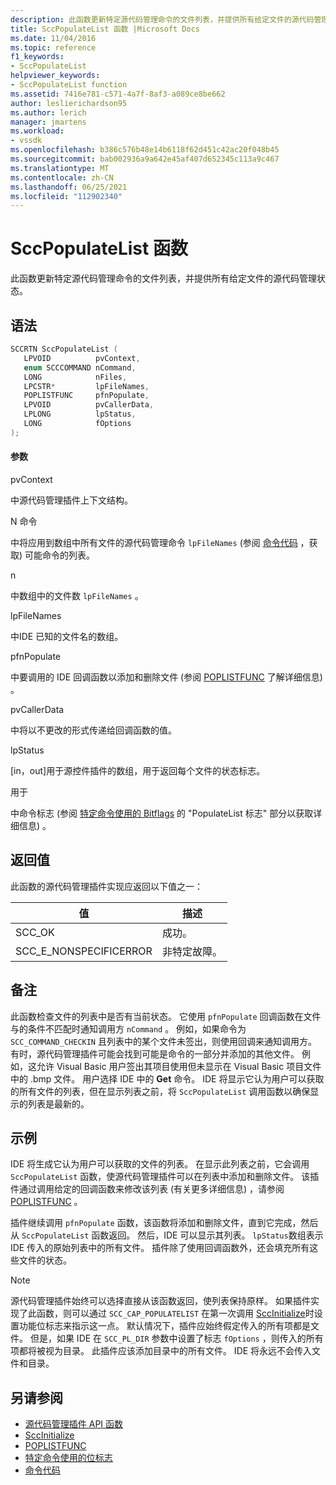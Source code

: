 ```yaml
---
description: 此函数更新特定源代码管理命令的文件列表，并提供所有给定文件的源代码管理状态。
title: SccPopulateList 函数 |Microsoft Docs
ms.date: 11/04/2016
ms.topic: reference
f1_keywords:
- SccPopulateList
helpviewer_keywords:
- SccPopulateList function
ms.assetid: 7416e781-c571-4a7f-8af3-a089ce8be662
author: leslierichardson95
ms.author: lerich
manager: jmartens
ms.workload:
- vssdk
ms.openlocfilehash: b386c576b48e14b6118f62d451c42ac20f048b45
ms.sourcegitcommit: bab002936a9a642e45af407d652345c113a9c467
ms.translationtype: MT
ms.contentlocale: zh-CN
ms.lasthandoff: 06/25/2021
ms.locfileid: "112902340"
---
```

# <a name="sccpopulatelist-function"></a>SccPopulateList 函数
此函数更新特定源代码管理命令的文件列表，并提供所有给定文件的源代码管理状态。

## <a name="syntax"></a>语法

```cpp
SCCRTN SccPopulateList (
   LPVOID          pvContext,
   enum SCCCOMMAND nCommand,
   LONG            nFiles,
   LPCSTR*         lpFileNames,
   POPLISTFUNC     pfnPopulate,
   LPVOID          pvCallerData,
   LPLONG          lpStatus,
   LONG            fOptions
);
```

#### <a name="parameters"></a>参数
 pvContext

中源代码管理插件上下文结构。

 N 命令

中将应用到数组中所有文件的源代码管理命令 `lpFileNames` (参阅 [命令代码](../extensibility/command-code-enumerator.md) ，获取) 可能命令的列表。

 n

中数组中的文件数 `lpFileNames` 。

 lpFileNames

中IDE 已知的文件名的数组。

 pfnPopulate

中要调用的 IDE 回调函数以添加和删除文件 (参阅 [POPLISTFUNC](../extensibility/poplistfunc.md) 了解详细信息) 。

 pvCallerData

中将以不更改的形式传递给回调函数的值。

 lpStatus

[in，out]用于源控件插件的数组，用于返回每个文件的状态标志。

 用于

中命令标志 (参阅 [特定命令使用的 Bitflags](../extensibility/bitflags-used-by-specific-commands.md) 的 "PopulateList 标志" 部分以获取详细信息) 。

## <a name="return-value"></a>返回值
 此函数的源代码管理插件实现应返回以下值之一：

|值|描述|
|-----------|-----------------|
|SCC_OK|成功。|
|SCC_E_NONSPECIFICERROR|非特定故障。|

## <a name="remarks"></a>备注
 此函数检查文件的列表中是否有当前状态。 它使用 `pfnPopulate` 回调函数在文件与的条件不匹配时通知调用方 `nCommand` 。 例如，如果命令为 `SCC_COMMAND_CHECKIN` 且列表中的某个文件未签出，则使用回调来通知调用方。 有时，源代码管理插件可能会找到可能是命令的一部分并添加的其他文件。 例如，这允许 Visual Basic 用户签出其项目使用但未显示在 Visual Basic 项目文件中的 .bmp 文件。 用户选择 IDE 中的 **Get** 命令。 IDE 将显示它认为用户可以获取的所有文件的列表，但在显示列表之前，将 `SccPopulateList` 调用函数以确保显示的列表是最新的。

## <a name="example"></a>示例
 IDE 将生成它认为用户可以获取的文件的列表。 在显示此列表之前，它会调用 `SccPopulateList` 函数，使源代码管理插件可以在列表中添加和删除文件。 该插件通过调用给定的回调函数来修改该列表 (有关更多详细信息) ，请参阅 [POPLISTFUNC](../extensibility/poplistfunc.md) 。

 插件继续调用 `pfnPopulate` 函数，该函数将添加和删除文件，直到它完成，然后从 `SccPopulateList` 函数返回。 然后，IDE 可以显示其列表。 `lpStatus`数组表示 IDE 传入的原始列表中的所有文件。 插件除了使用回调函数外，还会填充所有这些文件的状态。

> [!NOTE]
> 源代码管理插件始终可以选择直接从该函数返回，使列表保持原样。 如果插件实现了此函数，则可以通过 `SCC_CAP_POPULATELIST` 在第一次调用 [SccInitialize](../extensibility/sccinitialize-function.md)时设置功能位标志来指示这一点。 默认情况下，插件应始终假定传入的所有项都是文件。 但是，如果 IDE 在 `SCC_PL_DIR` 参数中设置了标志 `fOptions` ，则传入的所有项都将被视为目录。 此插件应该添加目录中的所有文件。 IDE 将永远不会传入文件和目录。

## <a name="see-also"></a>另请参阅
- [源代码管理插件 API 函数](../extensibility/source-control-plug-in-api-functions.md)
- [SccInitialize](../extensibility/sccinitialize-function.md)
- [POPLISTFUNC](../extensibility/poplistfunc.md)
- [特定命令使用的位标志](../extensibility/bitflags-used-by-specific-commands.md)
- [命令代码](../extensibility/command-code-enumerator.md)
